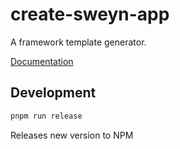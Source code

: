 # create-sweyn-app

A framework template generator.

[Documentation](https://erikthalen.github.io/sweyn/)

## Development

```sh
pnpm run release
```

Releases new version to NPM